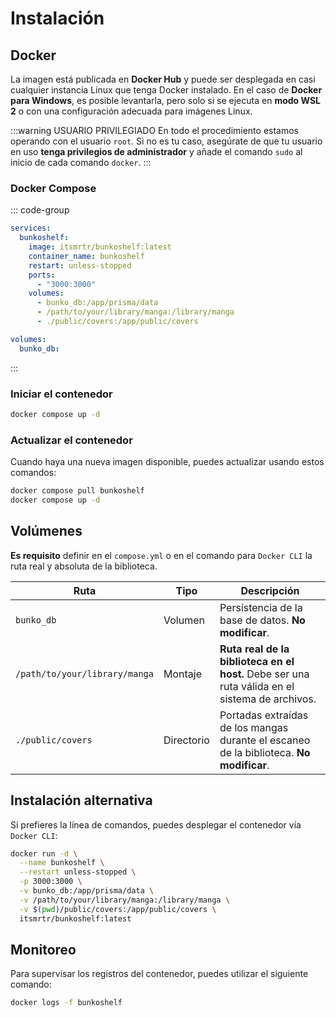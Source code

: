 # Instalación

## Docker

La imagen está publicada en **Docker Hub** y puede ser desplegada en casi cualquier instancia Linux que tenga Docker instalado. En el caso de **Docker para Windows**, es posible levantarla, pero solo si se ejecuta en **modo WSL 2** o con una configuración adecuada para imágenes Linux.

:::warning USUARIO PRIVILEGIADO
En todo el procedimiento estamos operando con el usuario `root`. Si no es tu caso, asegúrate de que tu usuario en uso **tenga privilegios de administrador** y añade el comando `sudo` al inicio de cada comando `docker`.
:::

### Docker Compose

::: code-group

```yaml [compose.yml]
services:
  bunkoshelf:
    image: itsmrtr/bunkoshelf:latest
    container_name: bunkoshelf
    restart: unless-stopped
    ports:
      - "3000:3000"
    volumes:
      - bunko_db:/app/prisma/data
      - /path/to/your/library/manga:/library/manga
      - ./public/covers:/app/public/covers

volumes:
  bunko_db:
```

:::

### Iniciar el contenedor

```bash
docker compose up -d
```

### Actualizar el contenedor

Cuando haya una nueva imagen disponible, puedes actualizar usando estos comandos:

```bash
docker compose pull bunkoshelf
docker compose up -d
```

## Volúmenes

**Es requisito** definir en el `compose.yml` o en el comando para `Docker CLI` la ruta real y absoluta de la biblioteca.

| Ruta                          | Tipo       | Descripción                                                                                    |
| ----------------------------- | ---------- | ---------------------------------------------------------------------------------------------- |
| `bunko_db`                    | Volumen    | Persistencia de la base de datos. **No modificar**.                                            |
| `/path/to/your/library/manga` | Montaje    | **Ruta real de la biblioteca en el host.** Debe ser una ruta válida en el sistema de archivos. |
| `./public/covers`             | Directorio | Portadas extraídas de los mangas durante el escaneo de la biblioteca. **No modificar**.        |

## Instalación alternativa

Si prefieres la línea de comandos, puedes desplegar el contenedor vía `Docker CLI`:

```bash
docker run -d \
  --name bunkoshelf \
  --restart unless-stopped \
  -p 3000:3000 \
  -v bunko_db:/app/prisma/data \
  -v /path/to/your/library/manga:/library/manga \
  -v $(pwd)/public/covers:/app/public/covers \
  itsmrtr/bunkoshelf:latest
```

## Monitoreo

Para supervisar los registros del contenedor, puedes utilizar el siguiente comando:

```bash
docker logs -f bunkoshelf
```
